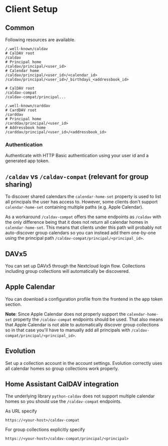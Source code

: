 # Client Setup

## Common

Following resources are available.

```
/.well-known/caldav
# CalDAV root
/caldav
# Principal home
/caldav/principal/<user_id>
# Calendar home
/caldav/principal/<user_id>/<calendar_id>
/caldav/principal/<user_id>/_birthdays_<addressbook_id>

# CalDAV root
/caldav-compat
/caldav-compat/principal...
```

```
/.well-known/carddav
# CardDAV root
/carddav
# Principal home
/carddav/principal/<user_id>
# Addressbook home
/carddav/principal/<user_id>/<addressbook_id>
```

### Authentication

Authenticate with HTTP Basic authentication using your user id and a generated app token.

## `/caldav` vs `/caldav-compat` (relevant for group sharing)

To discover shared calendars the `calendar-home-set` property is used to list all principals the user has access to.
However, some clients don't support `calendar-home-set` containing multiple paths (e.g. Apple Calendar).

As a workaround `/caldav-compat` offers the same endpoints as `/caldav` with the only difference being that it does not return all calendar homes in `calendar-home-set`.
This means that clients under this path will probably not auto-discover group calendars so you can instead add them one-by-one using the principal path `/caldav-compat/principal/<principal_id>`.

## DAVx5

You can set up DAVx5 through the Nextcloud login flow. Collections including group collections will automatically be discovered.

## Apple Calendar

You can download a configuration profile from the frontend in the app token section.

**Note**: Since Apple Calendar does not properly support the `calendar-home-set` property the `/caldav-compat` endpoints should be used.
That also means that Apple Calendar is not able to automatically discover group collections so in that case you'll have to manually add all principals with `/caldav-compat/principal/<principal_id>`.

## Evolution

Set up a collection account in the account settings.
Evolution correctly uses all calendar homes so group collections work properly.

## Home Assistant CalDAV integration

The underlying library `python-caldav` does not support multiple calendar homes so you should use the `/caldav-compat` endpoints.

As URL specify

```
https://<your-host>/caldav-compat
```

For group collections explicitly specify

```
https://<your-host>/caldav-compat/principal/<principal>
```
